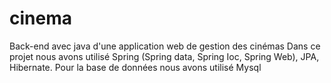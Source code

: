 # cinema
Back-end avec java d'une application web de gestion des cinémas
Dans ce projet nous avons utilisé Spring (Spring data, Spring Ioc, Spring Web), JPA, Hibernate.
Pour la base de données nous avons utilisé Mysql
